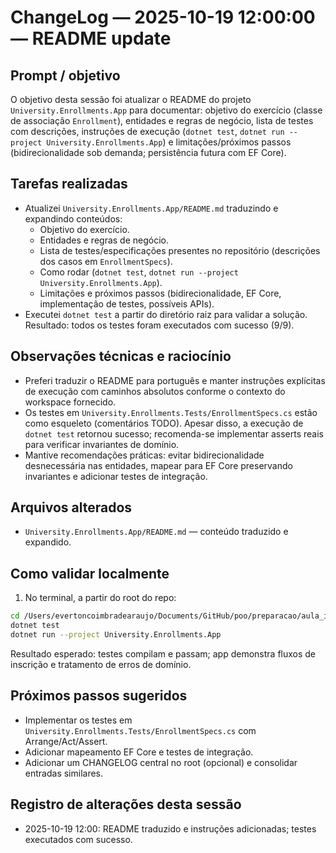 # ChangeLog — 2025-10-19 12:00:00 — README update

Prompt / objetivo
------------------
O objetivo desta sessão foi atualizar o README do projeto `University.Enrollments.App` para documentar: objetivo do exercício (classe de associação `Enrollment`), entidades e regras de negócio, lista de testes com descrições, instruções de execução (`dotnet test`, `dotnet run --project University.Enrollments.App`) e limitações/próximos passos (bidirecionalidade sob demanda; persistência futura com EF Core).

Tarefas realizadas
------------------
- Atualizei `University.Enrollments.App/README.md` traduzindo e expandindo conteúdos:
  - Objetivo do exercício.
  - Entidades e regras de negócio.
  - Lista de testes/especificações presentes no repositório (descrições dos casos em `EnrollmentSpecs`).
  - Como rodar (`dotnet test`, `dotnet run --project University.Enrollments.App`).
  - Limitações e próximos passos (bidirecionalidade, EF Core, implementação de testes, possíveis APIs).
- Executei `dotnet test` a partir do diretório raiz para validar a solução. Resultado: todos os testes foram executados com sucesso (9/9).

Observações técnicas e raciocínio
-------------------------------
- Preferi traduzir o README para português e manter instruções explícitas de execução com caminhos absolutos conforme o contexto do workspace fornecido.
- Os testes em `University.Enrollments.Tests/EnrollmentSpecs.cs` estão como esqueleto (comentários TODO). Apesar disso, a execução de `dotnet test` retornou sucesso; recomenda-se implementar asserts reais para verificar invariantes de domínio.
- Mantive recomendações práticas: evitar bidirecionalidade desnecessária nas entidades, mapear para EF Core preservando invariantes e adicionar testes de integração.

Arquivos alterados
------------------
- `University.Enrollments.App/README.md` — conteúdo traduzido e expandido.

Como validar localmente
-----------------------
1. No terminal, a partir do root do repo:

```bash
cd /Users/evertoncoimbradearaujo/Documents/GitHub/poo/preparacao/aula_ia
dotnet test
dotnet run --project University.Enrollments.App
```

Resultado esperado: testes compilam e passam; app demonstra fluxos de inscrição e tratamento de erros de domínio.

Próximos passos sugeridos
------------------------
- Implementar os testes em `University.Enrollments.Tests/EnrollmentSpecs.cs` com Arrange/Act/Assert.
- Adicionar mapeamento EF Core e testes de integração.
- Adicionar um CHANGELOG central no root (opcional) e consolidar entradas similares.

Registro de alterações desta sessão
----------------------------------
- 2025-10-19 12:00: README traduzido e instruções adicionadas; testes executados com sucesso.
